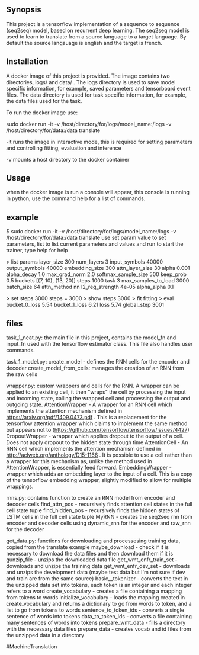 ## Synopsis

This project is a tensorflow implementation of a sequence to sequence (seq2seq) model, based on recurrent deep learning. The seq2seq model is used to learn to translate from a source language to a target language. By default the source langauage is english and the target is french.

## Installation

A docker image of this project is provided. The image contains two directories, logs/ and data/ . The logs directory is used to save model specific information, for example, saved parameters and tensorboard event files. The data directory is used for task specific information, for example, the data files used for the task.

To run the docker image use:

sudo docker run -it -v /host/directory/for/logs/model_name:/logs -v /host/directory/for/data:/data translate

-it runs the image in interactive mode, this is required for setting parameters and controlling fitting, evaluation and inference

-v mounts a host directory to the docker container

## Usage

when the docker image is run a console will appear, this console is running in python, use the command help for a list of commands.

## example

$ sudo docker run -it -v /host/directory/for/logs/model_name:/logs -v /host/directory/for/data:/data translate
use set param value to set parameters, list to list current parameters and values and run to start the trainer, type help for help

\> list params
 layer_size              300
num_layers              3
input_symbols           40000
output_symbols          40000 
embedding_size          300
attn_layer_size         30 
alpha                   0.001
alpha_decay             1.0
max_grad_norm           2.0
softmax_sample_size     500
keep_prob               0.5 
buckets                 \[(7, 10), (13, 20)]
steps                   1000 
task                    3 
max_samples_to_load     3000 
batch_size              64 
attn_method             nn 
l2_reg_strength         4e-05 
alpha_alpha             0.1 

\> set steps 3000
steps = 3000
\> show steps
3000
\> fit
fitting
\> eval
bucket_0_loss	5.54
bucket_1_loss	6.21
loss		5.74
global_step	3001

## files

task_1_neat.py: the main file in this project, contains the model_fn and input_fn used with the tensorflow estimator class. This file also handles user commands.

task_1_model.py: 
	create_model - defines the RNN cells for the encoder and decoder
	create_model_from_cells: manages the creation of an RNN from the raw cells

wrapper.py: custom wrappers and cells for the RNN. A wrapper can be applied to an existing cell, it then "wraps" the cell by processing the input and incoming state, calling the wrapped cell and processing the output and outgoing state.
	AttentionWrapper - A wrapper for an RNN cell which implements the attention mechanism defined in https://arxiv.org/pdf/1409.0473.pdf . This is a replacement for the tensorflow attention wrapper which claims to implement the same method but appears not to (https://github.com/tensorflow/tensorflow/issues/4427)
	DropoutWrapper - wrapper which applies dropout to the output of a cell. Does not apply dropout to the hidden state through time
	AttentionCell - An RNN cell which implements the attention mechanism defined in http://aclweb.org/anthology/D15-1166 . It is possible to use a cell rather than a wrapper for this mechanism as, unlike the method used in AttentionWrapper, is essentially feed forward.
	EmbeddingWrapper - wrapper which adds an embedding layer to the input of a cell. This is a copy of the tensorflow embedding wrapper, slightly modified to allow for multiple wrappings. 

rnns.py: contains function to create an RNN model from encoder and decoder cells
	find_attn_pos - recursively finds attention cell states in the full cell state tuple
	find_hidden_pos - recursively finds the hidden states of LSTM cells in the full cell state tuple
	MyRNN - creates the seq2seq rnn from encoder and decoder cells using dynamic_rnn for the encoder and raw_rnn for the decoder


get_data.py: functions for downloading and processesing training data, copied from the translate example
	maybe_download - check if it is necessary to download the data files and then download them if it is
	gunzip_file - unzips the downloaded data file
	get_wmt_enfr_train_set - downloads and unzips the training data
	get_wmt_enfr_dev_set - downloads and unzips the development data (maybe test data but I'm not sure if dev and train are from the same source)
	basic__tokenizer - converts the text in the unzipped data set into tokens, each token is an integer and each integer refers to a word
	create_vocabulary - creates a file containing a mapping from tokens to words
	initialize_vocabulary - loads the mapping created in create_vocabulary and returns a dictionary to go from words to token, and a list to go from tokens to words
	sentence_to_token_ids - converts a single sentence of words into tokens
	data_to_token_ids - converts a file containing many sentences of words into tokens
	prepare_wmt_data - fills a directory with the necessary data files
	prepare_data - creates vocab and id files from the unzipped data in a directory




#MachineTranslation
